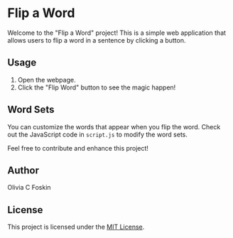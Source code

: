 # **Flip a Word**

Welcome to the "Flip a Word" project! This is a simple web application that allows users to flip a word in a sentence by clicking a button.

## Usage

1. Open the webpage.
2. Click the "Flip Word" button to see the magic happen!

## Word Sets

You can customize the words that appear when you flip the word. Check out the JavaScript code in `script.js` to modify the word sets.

Feel free to contribute and enhance this project!

## Author

Olivia C Foskin

## License

This project is licensed under the [MIT License](LICENSE).
